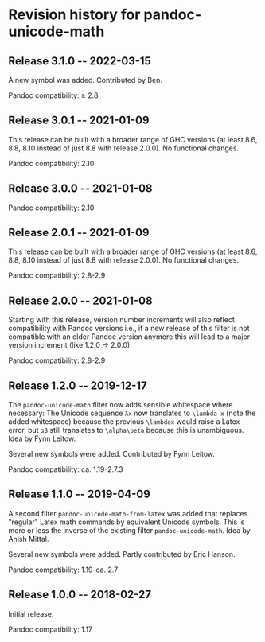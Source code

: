# Revision history for pandoc-unicode-math

## Release 3.1.0 -- 2022-03-15

A new symbol was added. Contributed by Ben.

Pandoc compatibility: ≥ 2.8

## Release 3.0.1 -- 2021-01-09

This release can be built with a broader range of GHC versions (at least 8.6,
8.8, 8.10 instead of just 8.8 with release 2.0.0). No functional changes.

Pandoc compatibility: 2.10

## Release 3.0.0 -- 2021-01-08

Pandoc compatibility: 2.10

## Release 2.0.1 -- 2021-01-09

This release can be built with a broader range of GHC versions (at least 8.6,
8.8, 8.10 instead of just 8.8 with release 2.0.0). No functional changes.

Pandoc compatibility: 2.8-2.9

## Release 2.0.0 -- 2021-01-08

Starting with this release, version number increments will also reflect
compatibility with Pandoc versions i.e., if a new release of this filter is not
compatible with an older Pandoc version anymore this will lead to a major
version increment (like 1.2.0 → 2.0.0).

Pandoc compatibility: 2.8-2.9

## Release 1.2.0 -- 2019-12-17

The `pandoc-unicode-math` filter now adds sensible whitespace where necessary:
The Unicode sequence `λx` now translates to `\lambda x` (note the added
whitespace) because the previous `\lambdax` would raise a Latex error, but `αβ`
still translates to `\alpha\beta` because this is unambiguous. Idea by Fynn
Leitow.

Several new symbols were added. Contributed by Fynn Leitow.

Pandoc compatibility: ca. 1.19-2.7.3

## Release 1.1.0 -- 2019-04-09

A second filter `pandoc-unicode-math-from-latex` was added that replaces
"regular" Latex math commands by equivalent Unicode symbols. This is more or
less the inverse of the existing filter `pandoc-unicode-math`. Idea by Anish
Mittal.

Several new symbols were added. Partly contributed by Eric Hanson.

Pandoc compatibility: 1.19-ca. 2.7

## Release 1.0.0 -- 2018-02-27

Initial release.

Pandoc compatibility: 1.17
